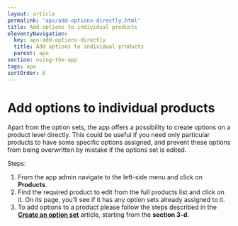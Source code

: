 ```yaml
---
layout: article
permalink: 'apo/add-options-directly.html'
title: Add options to individual products
eleventyNavigation:
  key: apo-add-options-directly
  title: Add options to individual products
  parent: apo
section: using-the-app
tags: apo
sortOrder: 6
---
```


# Add options to individual products

Apart from the option sets, the app offers a possibility to create options on a product level directly. This could be useful if you need only particular products to have some specific options assigned, and prevent these options from being overwritten by mistake if the options set is edited.

Steps:

1. From the app admin navigate to the left-side menu and click on **Products**. 
1. Find the required product to edit from the full products list and click on it. On its page, you’ll see if it has any option sets already assigned to it. 
1. To add options to a product please follow the steps described in the [**Create an option set**](create-option-set.html) article, starting from the **section 3-d**.
